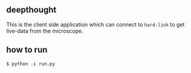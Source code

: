 deepthought
--
This is the client side application which can connect to `hard-link` to get live-data from the microscope.

how to run
--
`$ python -i run.py`
